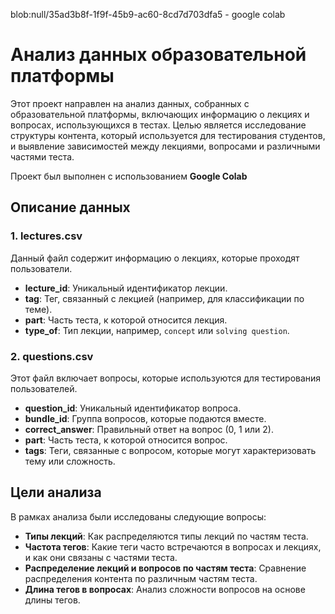 blob:null/35ad3b8f-1f9f-45b9-ac60-8cd7d703dfa5 - google colab

# Анализ данных образовательной платформы

Этот проект направлен на анализ данных, собранных с образовательной платформы, включающих информацию о лекциях и вопросах, использующихся в тестах. Целью является исследование структуры контента, который используется для тестирования студентов, и выявление зависимостей между лекциями, вопросами и различными частями теста.

Проект был выполнен с использованием **Google Colab** 

## Описание данных

### 1. **lectures.csv**
   Данный файл содержит информацию о лекциях, которые проходят пользователи.
   - **lecture_id**: Уникальный идентификатор лекции.
   - **tag**: Тег, связанный с лекцией (например, для классификации по теме).
   - **part**: Часть теста, к которой относится лекция.
   - **type_of**: Тип лекции, например, `concept` или `solving question`.

### 2. **questions.csv**
   Этот файл включает вопросы, которые используются для тестирования пользователей.
   - **question_id**: Уникальный идентификатор вопроса.
   - **bundle_id**: Группа вопросов, которые подаются вместе.
   - **correct_answer**: Правильный ответ на вопрос (0, 1 или 2).
   - **part**: Часть теста, к которой относится вопрос.
   - **tags**: Теги, связанные с вопросом, которые могут характеризовать тему или сложность.

## Цели анализа

В рамках анализа были исследованы следующие вопросы:
- **Типы лекций**: Как распределяются типы лекций по частям теста.
- **Частота тегов**: Какие теги часто встречаются в вопросах и лекциях, и как они связаны с частями теста.
- **Распределение лекций и вопросов по частям теста**: Сравнение распределения контента по различным частям теста.
- **Длина тегов в вопросах**: Анализ сложности вопросов на основе длины тегов.

